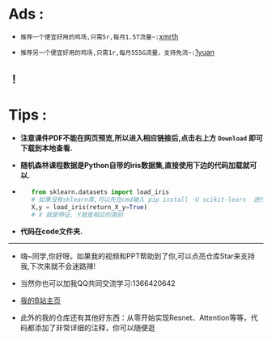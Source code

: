 # Ads :

- `推荐一个便宜好用的鸡场,只需5r,每月1.5T流量~:`[xmrth](https://xmrth.vip/auth/register?code=LMxJ)

- `推荐另一个便宜好用的鸡场,只需1r,每月555G流量，支持免流~:`[1yuan](https://1yuan.live/auth/register?code=p5Uj)

！[](https://www.google.com/imgres?imgurl=http%3A%2F%2Ftva3.sinaimg.cn%2Flarge%2Fbf976b12gy1glo9r9sgcpg205q03nwep.gif&imgrefurl=https%3A%2F%2Ffabiaoqing.com%2Fbiaoqing%2Fdetail%2Fid%2F656852.html&tbnid=eYteorOvR7jSPM&vet=12ahUKEwilzYzn6oH6AhWDKbcAHfyKDw4QMygDegUIARDpAQ..i&docid=reoc6W_6E-3MFM&w=206&h=131&q=%E6%87%82%E5%BE%97%E9%83%BD%E6%87%82&ved=2ahUKEwilzYzn6oH6AhWDKbcAHfyKDw4QMygDegUIARDpAQ)
----

# Tips :

- **注意课件PDF不能在网页预览,所以进入相应链接后,点击右上方 `Download` 即可下载到本地查看.**

- **随机森林课程数据是Python自带的iris数据集,直接使用下边的代码加载就可以.**
- 
    ```python
       from sklearn.datasets import load_iris
       # 如果没有sklearn库,可以先在cmd输入 pip install -U scikit-learn  进行安装
       X,y = load_iris(return_X_y=True)
       # X 就是特征, Y就是相应的类别
    ```
- **代码在code文件夹.**
 
- ----
- 嗨~同学,你好呀。如果我的视频和PPT帮助到了你,可以点亮仓库Star来支持我,下次来就不会迷路辣!

- 当然你也可以加我QQ共同交流学习:1366420642


- [我的B站主页](https://space.bilibili.com/294132471)

- 此外的我的仓库还有其他好东西：从零开始实现Resnet、Attention等等，代码都添加了非常详细的注释，你可以随便逛
